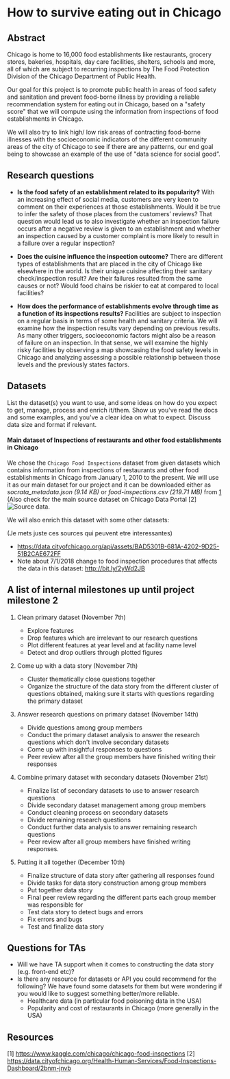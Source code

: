 # How to survive eating out in Chicago

## Abstract
Chicago is home to 16,000 food establishments like restaurants, grocery stores, bakeries, hospitals, day care facilities, shelters, schools and more, all of which are subject to recurring inspections by The Food Protection Division of the Chicago Department of Public Health.

Our goal for this project is to promote public health in areas of food safety and sanitation and prevent food-borne illness by providing a reliable recommendation system for eating out in Chicago, based on a "safety score" that we will compute using the information from inspections of food establishments in Chicago.

We will also try to link high/ low risk areas of contracting food-borne illnesses with the socioeconomic indicators of the different community areas of the city of Chicago to see if there are any patterns, our  end goal being to showcase an example of the use of "data science for social good”.

## Research questions

- **Is the food safety of an establishment related to its popularity?** With an increasing effect of social media, customers are very keen to comment on their experiences at those establishments. Would it be true to infer the safety of those places from the customers’ reviews? That question would lead us to also investigate whether an inspection failure occurs after a negative review is given to an establishment and whether an inspection caused by a customer complaint is more likely to result in a failure over a regular inspection?

- **Does the cuisine influence the inspection outcome?** There are different types of establishments that are placed in the city of Chicago like elsewhere in the world. Is their unique cuisine affecting their sanitary check/inspection result? Are their failures resulted from the same causes or not? Would food chains be riskier to eat at compared to local facilities?

- **How does the performance of establishments evolve through time as a function of its inspections results?** Facilities are subject to inspection on a regular basis in terms of some health and sanitary criteria. We will examine how the inspection results vary depending on previous results. As many other triggers, socioeconomic factors might also be a reason of failure on an inspection. In that sense, we will examine the highly risky facilities by observing a map showcasing the food safety levels in Chicago and analyzing assessing a possible relationship between those levels and the previously states factors.

## Datasets
List the dataset(s) you want to use, and some ideas on how do you expect to get, manage, process and enrich it/them. Show us you've read the docs and some examples, and you've a clear idea on what to expect. Discuss data size and format if relevant.

#### **Main dataset of Inspections of restaurants and other food establishments in Chicago**
We chose the `Chicago Food Inspections` dataset from given datasets which contains information from inspections of restaurants and other food establishments in Chicago from January 1, 2010 to the present. We will use it as our main dataset for our project and it can be downloaded either as _socrata_metadata.json (9.14 KB)_ or _food-inspections.csv (219.71 MB)_ from [1](https://www.kaggle.com/chicago/chicago-food-inspections) (Also check for the main source dataset on Chicago Data Portal [2] ![Source data](<iframe src='https://data.cityofchicago.org/Health-Human-Services/Food-Inspections-Dashboard/2bnm-jnvb', width=800, height=600>). 

We will also enrich this dataset with some other datasets:  


(Je mets juste ces sources qui peuvent etre interessantes)
- https://data.cityofchicago.org/api/assets/BAD5301B-681A-4202-9D25-51B2CAE672FF
- Note about 7/1/2018 change to food inspection procedures that affects the data in this dataset: http://bit.ly/2yWd2JB

## A list of internal milestones up until project milestone 2
1. Clean primary dataset (November 7th)
 
    * Explore features
    * Drop features which are irrelevant to our research questions
    * Plot different features at year level and at facility name level
    * Detect and drop outliers through plotted figures

2. Come up with a data story (November 7th)

    * Cluster thematically close questions together
    * Organize the structure of the data story from the different cluster of questions obtained, making sure it starts with questions regarding the primary dataset

3. Answer research questions on primary dataset (November 14th)

    * Divide questions among group members
    * Conduct the primary dataset analysis to answer the research questions which don't involve secondary datasets
    * Come up with insightful responses to questions
    * Peer review after all the group members have finished writing their responses

4. Combine primary dataset with secondary datasets (November 21st)

    * Finalize list of secondary datasets to use to answer research questions
    * Divide secondary dataset management among group members
    * Conduct cleaning process on secondary datasets
    * Divide remaining research questions
    * Conduct further data analysis to answer remaining research questions
    * Peer review after all group members have finished writing responses.

5. Putting it all together (December 10th)

    * Finalize structure of data story after gathering all responses found
    * Divide tasks for data story construction among group members
    * Put together data story
    * Final peer review regarding the different parts each group member was responsible for
    * Test data story to detect bugs and errors
    * Fix errors and bugs
    * Test and finalize data story


## Questions for TAs
* Will we have TA support when it comes to constructing the data story (e.g. front-end etc)?
* Is there any resource for datasets or API you could recommend for the following? We have found some datasets for them but were wondering if you would like to suggest something better/more reliable.
    * Healthcare data (in particular food poisoning data in the USA)
    * Popularity and cost of restaurants in Chicago (more generally in the USA)
    
## Resources
[1] https://www.kaggle.com/chicago/chicago-food-inspections
[2] https://data.cityofchicago.org/Health-Human-Services/Food-Inspections-Dashboard/2bnm-jnvb